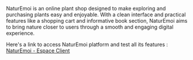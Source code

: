 NaturEmoi is an online plant shop designed to make exploring and purchasing plants easy and enjoyable.
With a clean interface and practical features like a shopping cart and informative book section, 
NaturEmoi aims to bring nature closer to users through a smooth and engaging digital experience.

Here's a link to access NaturEmoi platform and test all its features : [NaturEmoi - Espace Client](./Espace_Client.html)
